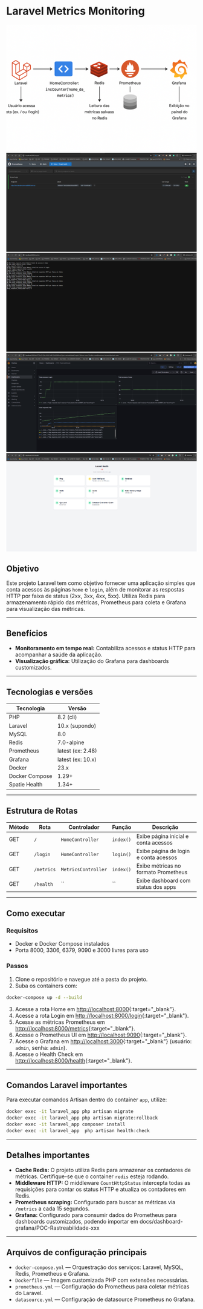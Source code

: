 # Laravel Metrics Monitoring

![Fluxograma](docs/images/0-flux.png)
![Prometheus](docs/images/1-promotheus.png)
![Source](docs/images/2-source-laravel.png)
![Grafana](docs/images/3-grafana.png)
![Health Check](docs/images/4-health-check.png)


## Objetivo

Este projeto Laravel tem como objetivo fornecer uma aplicação simples que conta acessos às páginas `home` e `login`, além de monitorar as respostas HTTP por faixa de status (2xx, 3xx, 4xx, 5xx). Utiliza Redis para armazenamento rápido das métricas, Prometheus para coleta e Grafana para visualização das métricas.

---

## Benefícios

* **Monitoramento em tempo real:** Contabiliza acessos e status HTTP para acompanhar a saúde da aplicação.
* **Visualização gráfica:** Utilização do Grafana para dashboards customizados.

---

## Tecnologias e versões

| Tecnologia     | Versão            |
| -------------- | ----------------- |
| PHP            | 8.2 (cli)         |
| Laravel        | 10.x (supondo)    |
| MySQL          | 8.0               |
| Redis          | 7.0-alpine        |
| Prometheus     | latest (ex: 2.48) |
| Grafana        | latest (ex: 10.x) |
| Docker         | 23.x              |
| Docker Compose | 1.29+             |
| Spatie Health  | 1.34+             |

---

## Estrutura de Rotas

| Método | Rota       | Controlador         | Função    | Descrição                             |
| ------ | ---------- | ------------------- | --------- | ------------------------------------- |
| GET    | `/`        | `HomeController`    | `index()` | Exibe página inicial e conta acessos  |
| GET    | `/login`   | `HomeController`    | `login()` | Exibe página de login e conta acessos |
| GET    | `/metrics` | `MetricsController` | `index()` | Exibe métricas no formato Prometheus  |
| GET    | `/health`  | ``                  | ``        | Exibe dashboard com status dos apps   |

---

## Como executar

### Requisitos

* Docker e Docker Compose instalados
* Porta 8000, 3306, 6379, 9090 e 3000 livres para uso

### Passos

1. Clone o repositório e navegue até a pasta do projeto.
2. Suba os containers com:

```bash
docker-compose up -d --build
```

3. Acesse a rota Home em [http://localhost:8000](http://localhost:8000){:target="_blank"}.
4. Acesse a rota Login em [http://localhost:8000/login](http://localhost:8000/login){:target="_blank"}.
5. Acesse as métricas Prometheus em [http://localhost:8000/metrics](http://localhost:8000/metrics){:target="_blank"}.
6. Acesse o Prometheus UI em [http://localhost:9090](http://localhost:9090){:target="_blank"}.
7. Acesse o Grafana em [http://localhost:3000](http://localhost:3000){:target="_blank"} (usuário: `admin`, senha: `admin`).
8. Acesse o Health Check em [http://localhost:8000/health](http://localhost:8000/health){:target="_blank"}.


---

## Comandos Laravel importantes

Para executar comandos Artisan dentro do container `app`, utilize:

```bash
docker exec -it laravel_app php artisan migrate
docker exec -it laravel_app php artisan migrate:rollback
docker exec -it laravel_app composer install
docker exec -it laravel_app  php artisan health:check
```

---

## Detalhes importantes

* **Cache Redis:** O projeto utiliza Redis para armazenar os contadores de métricas. Certifique-se que o container `redis` esteja rodando.
* **Middleware HTTP:** O middleware `CountHttpStatus` intercepta todas as requisições para contar os status HTTP e atualiza os contadores em Redis.
* **Prometheus scraping:** Configurado para buscar as métricas via `/metrics` a cada 15 segundos.
* **Grafana:** Configurado para consumir dados do Prometheus para dashboards customizados, podendo importar em docs/dashboard-grafana/POC-Rastreabilidade-xxx

---

## Arquivos de configuração principais

* `docker-compose.yml` — Orquestração dos serviços: Laravel, MySQL, Redis, Prometheus e Grafana.
* `Dockerfile` — Imagem customizada PHP com extensões necessárias.
* `prometheus.yml` — Configuração do Prometheus para coletar métricas do Laravel.
* `datasource.yml` — Configuração de datasource Prometheus no Grafana.